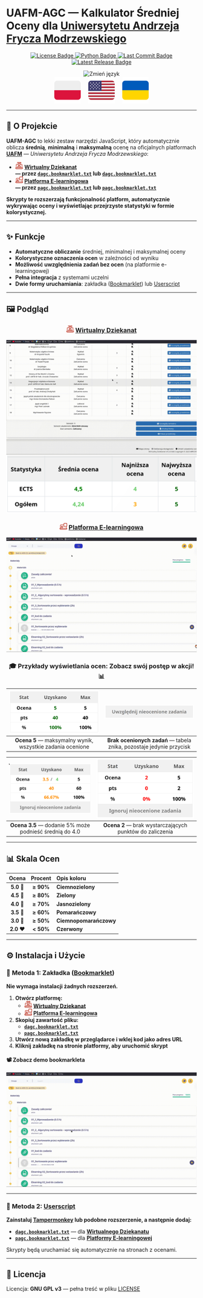 # **UAFM-AGC** — **Kalkulator Średniej Oceny dla [Uniwersytetu Andrzeja Frycza Modrzewskiego](https://uafm.edu.pl/)**

<p align="center">
  <a href="https://github.com/Anghkooey/uafm_agc/blob/main/LICENSE">
    <img src="https://img.shields.io/github/license/Anghkooey/uafm_agc?style=for-the-badge" alt="License Badge">
  </a>
  <a href="https://www.python.org/">
    <img src="https://img.shields.io/badge/Python-3776AB?style=for-the-badge&logo=python&logoColor=white" alt="Python Badge">
  </a>
  <a href="https://github.com/Anghkooey/uafm_agc/commits/main">
    <img src="https://img.shields.io/github/last-commit/Anghkooey/uafm_agc?style=for-the-badge" alt="Last Commit Badge">
  </a>
  <a href="https://github.com/Anghkooey/uafm_agc/releases">
    <img src="https://img.shields.io/github/release/Anghkooey/uafm_agc?style=for-the-badge" alt="Latest Release Badge">
  </a>
</p>

<p align="center">
<img src="https://img.shields.io/badge/🌏%20Wybierz%20język%20klikając%20flagę-darkblue?style=for-the-badge" alt="Zmień język"><br>
  <a href="pl.md"><img src="../assets/flags/pl_icon.svg" width="70" alt="Polski"></a>
  &nbsp;&nbsp;&nbsp;
  <a href="../README.md"><img src="../assets/flags/en_icon.svg" width="70" alt="English"></a>
     
  <a href="ua.md"><img src="../assets/flags/ua_icon.svg" width="70" alt="Українська"></a>
</p>

---

## 📌 **O Projekcie**

**UAFM-AGC** to lekki zestaw narzędzi JavaScript, który automatycznie oblicza **średnią**, **minimalną** i **maksymalną** ocenę na oficjalnych platformach [**UAFM**](https://uafm.edu.pl/) — _Uniwersytetu Andrzeja Frycza Modrzewskiego_:

- <img src="../assets/uafm_icons/dziekanat.svg" width="20" alt="Wirtualny Dziekanat"> [**Wirtualny Dziekanat**](https://dziekanat.uafm.edu.pl)  
  **— przez [**`dagc.bookmarklet.txt`**](../dagc.bookmarklet.txt) lub [**`dagc.bookmarklet.txt`**](../js/dagc.user.js)**
- <img src="../assets/uafm_icons/platforma.svg" width="20" alt="Platforma E-learningowa"> [**Platforma E-learningowa**](https://platforma.uafm.edu.pl)  
  **— przez [**`pagc.bookmarklet.txt`**](../pagc.bookmarklet.txt) lub [**`pagc.bookmarklet.txt`**](../js/pagc.user.js)**

**Skrypty te rozszerzają funkcjonalność platform, automatycznie wykrywając oceny i wyświetlając przejrzyste statystyki w formie kolorystycznej.**

---

## ✨ **Funkcje**

- **Automatyczne obliczanie** średniej, minimalnej i maksymalnej oceny  
- **Kolorystyczne oznaczenia ocen** w zależności od wyniku  
- **Możliwość uwzględnienia zadań bez ocen** (na platformie e-learningowej)  
- **Pełna integracja** z systemami uczelni  
- **Dwie formy uruchamiania**: zakładka ([Bookmarklet](https://pl.wikipedia.org/wiki/Skryptozak%C5%82adka)) lub [Userscript](https://en.wikipedia.org/wiki/Wikipedia:User_scripts)  

---

## 🖼️ **Podgląd**

<div align="center">

### <img src="../assets/uafm_icons/dziekanat.svg" width="20" alt="Wirtualny Dziekanat"> [**Wirtualny Dziekanat**](https://dziekanat.uafm.edu.pl)

![Wirtualny Dziekanat gif](../assets/gifs/dagc.gif)  
![Wirtualny Dziekanat png](../assets/script_preview/dziekanat.png)

### <img src="../assets/uafm_icons/platforma.svg" width="20" alt="Platforma E-learningowa"> [**Platforma E-learningowa**](https://platforma.uafm.edu.pl)

![Platforma E-learningowa](../assets/gifs/pagc.gif)

### 🎓 **Przykłady wyświetlania ocen: Zobacz swój postęp w akcji!** 📊

| ![Ocena 5](../assets/script_preview/platfotma/ocena_5.png) | ![Brak ocenionych zadań](../assets/script_preview/platfotma/ignore_0.png) |
| :---------------------------------------------------------: | :------------------------------------------------------------------------: |
| **Ocena 5** — maksymalny wynik, wszystkie zadania ocenione | **Brak ocenionych zadań** — tabela znika, pozostaje jedynie przycisk |

| ![Ocena 3.5](../assets/script_preview/platfotma/ocena_3.5-4.png) | ![Ocena 2](../assets/script_preview/platfotma/ocena_2.png) |
| :---------------------------------------------------------------: | :---------------------------------------------------------: |
| **Ocena 3.5** — dodanie 5% może podnieść średnią do 4.0           | **Ocena 2** — brak wystarczających punktów do zaliczenia     |

</div>

---

## 📊 **Skala Ocen**

<div align="center">

| **Ocena**  | **Procent** | **Opis koloru**        |
| :--------: | :---------: | :--------------------- |
| **5.0** 🍏 |  **≥ 90%**  | **Ciemnozielony**      |
| **4.5** 💚 |  **≥ 80%**  | **Zielony**            |
| **4.0** 💚 |  **≥ 70%**  | **Jasnozielony**       |
| **3.5** 🧡 |  **≥ 60%**  | **Pomarańczowy**       |
| **3.0** 🧡 |  **≥ 50%**  | **Ciemnopomarańczowy** |
| **2.0** ❤️ |  **< 50%**  | **Czerwony**           |

</div>

---

## ⚙️ **Instalacja i Użycie**

### 🔖 **Metoda 1: Zakładka ([Bookmarklet](https://pl.wikipedia.org/wiki/Skryptozak%C5%82adka))**

**Nie wymaga instalacji żadnych rozszerzeń.**

1. **Otwórz platformę:**
   - <img src="../assets/uafm_icons/dziekanat.svg" width="20"> [**Wirtualny Dziekanat**](https://dziekanat.uafm.edu.pl)
   - <img src="../assets/uafm_icons/platforma.svg" width="20"> [**Platforma E-learningowa**](https://platforma.uafm.edu.pl)
2. **Skopiuj zawartość pliku:**
   - [**`dagc.bookmarklet.txt`**](../dagc.bookmarklet.txt)
   - [**`pagc.bookmarklet.txt`**](../pagc.bookmarklet.txt)
3. **Utwórz nową zakładkę w przeglądarce i wklej kod jako adres URL**
4. **Kliknij zakładkę na stronie platformy, aby uruchomić skrypt**

#### 📽️ **Zobacz demo bookmarkleta**

![bookmarklet](../assets/gifs/bookmarklet.gif)

---

### 🧩 **Metoda 2: [Userscript](https://en.wikipedia.org/wiki/Wikipedia:User_scripts)**

**Zainstaluj [Tampermonkey](https://www.tampermonkey.net/) lub podobne rozszerzenie, a następnie dodaj:**

- [**`dagc.bookmarklet.txt`**](../js/dagc.user.js) — dla [**Wirtualnego Dziekanatu**](https://dziekanat.uafm.edu.pl)
- [**`pagc.bookmarklet.txt`**](../js/pagc.user.js) — dla [**Platformy E-learningowej**](https://platforma.uafm.edu.pl)

Skrypty będą uruchamiać się automatycznie na stronach z ocenami.

---

## 📝 **Licencja**

Licencja: **GNU GPL v3** — pełna treść w pliku [LICENSE](../LICENSE)
